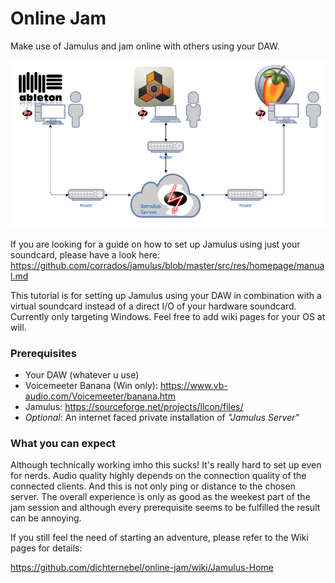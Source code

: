 # Online Jam
Make use of Jamulus and jam online with others using your DAW.

![](Assets/online-jam-diagram-jamulus.jpg)

If you are looking for a guide on how to set up Jamulus using just your soundcard, please have a look here:
https://github.com/corrados/jamulus/blob/master/src/res/homepage/manual.md

This tutorial is for setting up Jamulus using your DAW in combination with a virtual soundcard instead of a direct I/O of your hardware soundcard. Currently only targeting Windows. Feel free to add wiki pages for your OS at will.

### Prerequisites

* Your DAW (whatever u use)
* Voicemeeter Banana (Win only): https://www.vb-audio.com/Voicemeeter/banana.htm
* Jamulus: https://sourceforge.net/projects/llcon/files/
* *Optional*: An internet faced private installation of *"Jamulus Server"*

### What you can expect
Although technically working imho this sucks! It's really hard to set up even for nerds. Audio quality highly depends on the connection quality of the connected clients. And this is not only ping or distance to the chosen server. The overall experience is only as good as the weekest part of the jam session and although every prerequisite seems to be fulfilled the result can be annoying.

If you still feel the need of starting an adventure, please refer to the Wiki pages for details:

https://github.com/dichternebel/online-jam/wiki/Jamulus-Home
